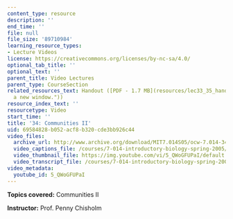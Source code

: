 ```yaml
---
content_type: resource
description: ''
end_time: ''
file: null
file_size: '89710984'
learning_resource_types:
- Lecture Videos
license: https://creativecommons.org/licenses/by-nc-sa/4.0/
optional_tab_title: ''
optional_text: ''
parent_title: Video Lectures
parent_type: CourseSection
related_resources_text: Handout ([PDF - 1.7 MB](resources/lec33_35_handout "Open in
  a new window."))
resource_index_text: ''
resourcetype: Video
start_time: ''
title: '34: Communities II'
uid: 69584828-b052-acf8-b320-cde3bb926c44
video_files:
  archive_url: http://www.archive.org/download/MIT7.014S05/ocw-7.014-34-06may05-220k.mp4
  video_captions_file: /courses/7-014-introductory-biology-spring-2005/931c831d7baa50be8a982d57ccf84e20_5_QWoGFUPaI.vtt
  video_thumbnail_file: https://img.youtube.com/vi/5_QWoGFUPaI/default.jpg
  video_transcript_file: /courses/7-014-introductory-biology-spring-2005/5e14a9a68216c462ab1898b1f7f6b576_5_QWoGFUPaI.pdf
video_metadata:
  youtube_id: 5_QWoGFUPaI
---
```


**Topics covered:** Communities II  
  
**Instructor:** Prof. Penny Chisholm

